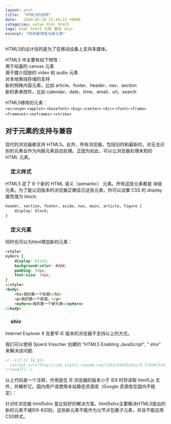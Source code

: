 ```yaml
---
layout: post
title:  "HTML5的说明"
date:   2020-02-10 21:44:23 +0800
categories: notes html html5
tags: html html5 元素 兼容 shiv
excerpt: "H5的新特性与新元素"
---
```


HTML5的设计目的是为了在移动设备上支持多媒体。

HTML5 中主要有如下特性：  
用于绘画的 canvas 元素  
用于媒介回放的 video 和 audio 元素  
对本地离线存储的支持  
新的特殊内容元素，比如 article、footer、header、nav、section  
新的表单控件，比如 calendar、date、time、email、url、search  

HTML5移除的元素：  
`<acronym>` `<applet>` `<basefont>` `<big>` `<center>` `<dir>` `<font>` `<frame>` `<frameset>` `<noframes>` `<strike>`

## 对于元素的支持与兼容

现代的浏览器都支持 HTML5。此外，所有浏览器，包括旧的和最新的，对无法识别的元素会作为内联元素自动处理。正因为如此，可以让浏览器处理未知的 HTML 元素。

### &emsp;定义样式

HTML5 定了 8 个新的 HTML 语义（semantic） 元素。所有这些元素都是 块级 元素。为了能让旧版本的浏览器正确显示这些元素，你可以设置 CSS 的 display 属性值为 block:

```html
header, section, footer, aside, nav, main, article, figure {
    display: block;
}
```

### &emsp;定义元素

同时也可以为html增加新的元素：

```html
<style>
myHero {
    display: block;
    background-color: #ddd;
    padding: 50px;
    font-size: 30px;
}
</style>
<body>
    <h1>我的第一个标题</h1>
    <p>我的第一个段落。</p>
    <myHero>我的第一个新元素</myHero>
</body>
```

### &emsp;shiv

Internet Explorer 8 及更早 IE 版本的浏览器不支持以上的方式。

我们可以使用 Sjoerd Visscher 创建的 "HTML5 Enabling JavaScript", " shiv" 来解决该问题:

```html
<!--[if lt IE 9]>
  <script src="http://cdn.static.runoob.com/libs/html5shiv/3.7/html5shiv.min.js"></script>
<![endif]-->
```

以上代码是一个注释，作用是在 IE 浏览器的版本小于 IE9 时将读取 html5.js 文件，并解析它。国内用户请使用本站静态资源库（Google 资源库在国内不稳定）：

针对IE浏览器 html5shiv 是比较好的解决方案。html5shiv主要解决HTML5提出的新的元素不被IE6-8识别，这些新元素不能作为父节点包裹子元素，并且不能应用CSS样式。
